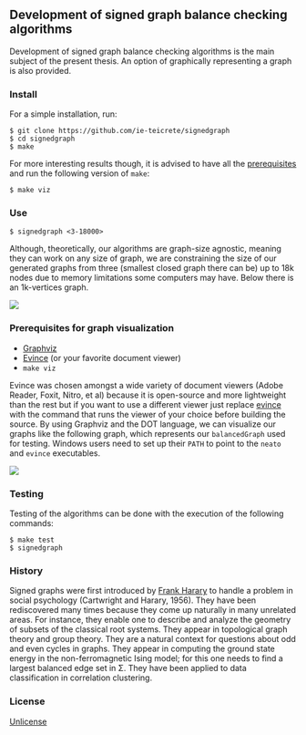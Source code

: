 ## Development of signed graph balance checking algorithms
Development of signed graph balance checking algorithms is the main subject of the present thesis. An option of graphically representing a graph is also provided.

### Install
For a simple installation, run:

	$ git clone https://github.com/ie-teicrete/signedgraph
	$ cd signedgraph
	$ make 

For more interesting results though, it is advised to have all the [prerequisites](https://github.com/ie-teicrete/signedgraph#prerequisites-for-graph-visualization) and run the following version of ```make```:

	$ make viz

### Use

	$ signedgraph <3-18000>

Although, theoretically, our algorithms are graph-size agnostic, meaning they can work on any size of graph, we are constraining the size of our generated graphs from three (smallest closed graph there can be) up to 18k nodes due to memory limitations some computers may have. Below there is an 1k-vertices graph.

![](https://raw.githubusercontent.com/ie-teicrete/signedgraph/master/img/1k-nodes.png)

### Prerequisites for graph visualization
* [Graphviz](http://www.graphviz.org/)
* [Evince](https://wiki.gnome.org/Apps/Evince) (or your favorite document viewer)
* ```make viz```

Evince was chosen amongst a wide variety of document viewers (Adobe Reader, Foxit, Nitro, et al) because it is open-source and more lightweight than the rest but if you want to use a different viewer just replace [evince](https://github.com/ie-teicrete/signedgraph/blob/b81b9259d202949bc30d69bf0bfa4db9cbd1d8b7/src/main.c#L170) with the command that runs the viewer of your choice before building the source.
By using Graphviz and the DOT language, we can visualize our graphs like the following graph, which represents our ```balancedGraph``` used for testing. Windows users need to set up their ```PATH``` to point to the ```neato``` and ```evince``` executables.

![](https://raw.githubusercontent.com/ie-teicrete/signedgraph/master/img/example.png)

### Testing
Testing of the algorithms can be done with the execution of the following commands:

	$ make test
	$ signedgraph
	
### History
Signed graphs were first introduced by [Frank Harary](http://en.wikipedia.org/wiki/Frank_Harary) to handle a problem in social psychology (Cartwright and Harary, 1956). They have been rediscovered many times because they come up naturally in many unrelated areas. For instance, they enable one to describe and analyze the geometry of subsets of the classical root systems. They appear in topological graph theory and group theory. They are a natural context for questions about odd and even cycles in graphs. They appear in computing the ground state energy in the non-ferromagnetic Ising model; for this one needs to find a largest balanced edge set in Σ. They have been applied to data classification in correlation clustering.

### License
[Unlicense](http://unlicense.org/)
